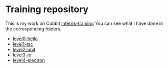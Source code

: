# Training repository 

This is my work on Cubbit [interns-training](https://github.com/marmos91/interns-training)
You can see what i have done in the corresponding folders. 

- [level0-hello](https://github.com/Flecart/interns-training/tree/master/level0-hello)
- [level1-tsc](https://github.com/Flecart/interns-training/tree/master/level1-tsc)
- [level2-unit](https://github.com/Flecart/interns-training/tree/master/level2-unit)
- [level3-io](https://github.com/Flecart/interns-training/tree/master/level3-io)
- [level4-electron](https://github.com/Flecart/interns-training/tree/master/level4-electron)